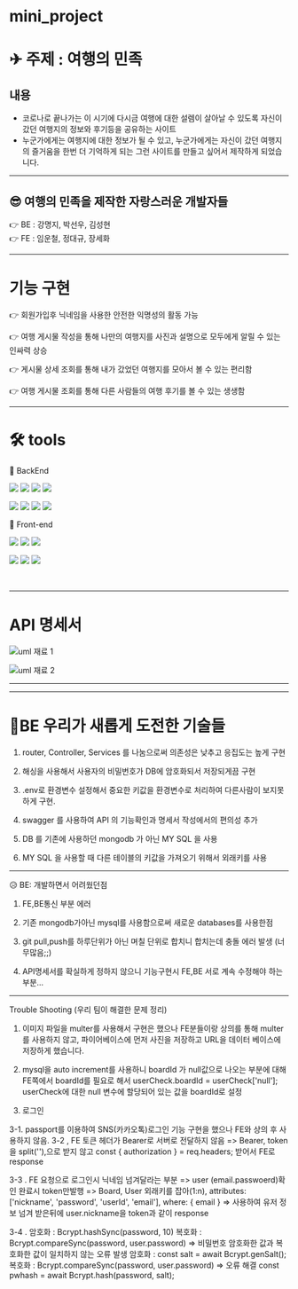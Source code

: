 # mini_project

✈ 주제 : 여행의 민족
===========

내용
---

* 코로나로 끝나가는 이 시기에 다시금 여행에 대한 설렘이 살아날 수 있도록 자신이 갔던 여행지의 정보와 후기등을 공유하는 사이트
* 누군가에게는 여행지에 대한 정보가 될 수 있고, 누군가에게는 자신이 갔던 여행지의 즐거움을 한번 더 기억하게 되는 그런 사이트를 만들고 싶어서 제작하게 되었습니다.  

---

😎 여행의 민족을 제작한 자랑스러운 개발자들
---

👉 BE : 강명지, 박선우, 김성현
<br>
👉 FE : 임운철, 정대규, 장세화 

---
기능 구현
===

👉 회원가입후 닉네임을 사용한 안전한 익명성의 활동 가능

👉 여행 게시물 작성을 통해 나만의 여행지를 사진과 설명으로 모두에게 알릴 수 있는 인싸력 상승

👉 게시물 상세 조회를 통해 내가 갔었던 여행지를 모아서 볼 수 있는 편리함

👉 여행 게시물 조회를 통해 다른 사람들의 여행 후기를 볼 수 있는 생생함

---

🛠 tools
===
<!-- <img src="https://img.shields.io/badge/이름-색상코드?style=flat-square&logo=로고명&logoColor=로고색"/>
 -->

📌 BackEnd

<img src="https://img.shields.io/badge/javascript-333333?style=flat-square&logo=javascript&logoColor=yellow"/> <img src="https://img.shields.io/badge/mysql-3333ff?style=flat-square&logo=firebase&logoColor=white"/> 
<img src="https://img.shields.io/badge/express-666666?style=flat-square&logo=express&logoColor=white"/> <img src="https://img.shields.io/badge/Node.js-33cc00?style=flat-square&logo=Node.js&logoColor=white"/>


<img src="https://img.shields.io/badge/NPM-33cc00?style=flat-square&logo=NPM.js&logoColor=red"/> <img src="https://img.shields.io/badge/JSON WEB TOKEN-333333?style=flat-square&logo=json web token&logoColor=white"/> <img src="https://img.shields.io/badge/AWS-ffcc33?style=flat-square&logo=AWS&logoColor=white"/> <img src="https://img.shields.io/badge/passport-00cc66?style=flat-square&logo=passport&logoColor=white"/>



📌 Front-end

<img src="https://img.shields.io/badge/javascript-333333?style=flat-square&logo=javascript&logoColor=yellow"/> <img src="https://img.shields.io/badge/HTML-ff3300?style=flat-square&logo=HTML&logoColor=white"/> <img src="https://img.shields.io/badge/CSS-3366ff?style=flat-square&logo=CSS&logoColor=white"/>

<img src="https://img.shields.io/badge/react-33ffff?style=flat-square&logo=react&logoColor=black"/> <img src="https://img.shields.io/badge/REDUX-6600cc?style=flat-square&logo=REDUX&logoColor=white"/> <img src="https://img.shields.io/badge/REACT ROUTER-6600cc?style=flat-square&logo=REACT ROUTER&logoColor=white"/>



<br>

---


API 명세서
===

![uml 재료 1](https://user-images.githubusercontent.com/105336416/173999191-a791ed0b-65a4-4967-b91d-56c4af81c0a4.PNG)

![uml 재료 2](https://user-images.githubusercontent.com/105336416/173999295-489c46a7-1a57-4ab5-922a-a9c8af0dced0.PNG)


<!-- 
| 페이지 | 기능 | API URL | Method | request(가져갈 데이터)|response(서버로부터 받아올 데이터)|     
|:------:|:------:|:---:|:------:|:---:|:---:|
|홈|회원정보로 이동| x | x | x |x |
|회원정보|회원가입|/api/signup|/api/signup|email,password|token; result : [{""success"",nickname}] OR message: '이메일 또는 패스워드 확인해주세요'}"|
|회원정보|로그인|/api/login|POST|email,password|token; result : [{""success"",nickname}] OR message: '이메일 또는 패스워드 확인해주세요'|
|회원정보|중복검사 이메일|/api/duplicatesemail/:email|GET|email|Message: '사용 가능한 이메일 입니다' OR Message: '중복된 이메일 입니다' |
|회원정보|중복검사 닉네임|/api/duplicatesnick/:nickname|GET|nickname|Message: '사용 가능한 닉네임 입니다' OR Message: '중복된 닉네임 입니다' |
|메인|여행 게시물 조회|/api/travel|GET|x|boardId,title,image,nickname|
|메인|게시물 작성|/api/travels|x|title,image,content|boardId,title,image,content|
|메인|게시물 상세 조회|/api/travels/:boardId|GET|x|boardId,title,image,content,nickname|
|Detail|게시물 수정|/api/travels/:boardId|PATCH|"title,image,content|boardId,title,image,content|
|Detail|게시물 삭제|/api/travels/:boardId|DELETE|x|boardId| -->

---
---

💎BE 우리가 새롭게 도전한 기술들
===
1. router, Controller, Services 를 나눔으로써 의존성은 낮추고 응집도는 높게 구현

2. 해싱을 사용해서 사용자의 비밀번호가 DB에 암호화되서 저장되게끔 구현

3. .env로 환경변수 설정해서 중요한 키값을 환경변수로 처리하여 다른사람이 보지못하게 구현. 

4. swagger 를 사용하여 API 의 기능확인과 명세서 작성에서의 편의성 추가 

5. DB 를 기존에 사용하던 mongodb 가 아닌 MY SQL 을 사용 

6. MY SQL 을 사용할 때 다른 테이블의 키값을 가져오기 위해서 외래키를 사용

---

😥 BE: 개발하면서 어려웠던점
1. FE,BE통신 부분 에러

2. 기존 mongodb가아닌 mysql를 사용함으로써 새로운 databases를 사용한점

3. git pull,push를 하루단위가 아닌 며칠 단위로 합치니 합치는데 충돌 에러 발생 (너무많음;;)

4. API명세서를 확실하게 정하지 않으니 기능구현시 FE,BE 서로 계속 수정해야 하는 부분...

---

 Trouble Shooting
(우리 팀이 해결한 문제 정리)


1. 이미지 파일을 multer를 사용해서 구현은 했으나 FE분들이랑 상의를 통해 multer를 사용하지 않고, 파이어베이스에 먼저 사진을 저장하고 URL을 데이터 베이스에 저장하게 했습니다.

2.  mysql을 auto increment를 사용하니 boardId 가 null값으로 나오는 부분에 대해 FE쪽에서 boardId를 필요로 해서 userCheck.boardId = userCheck['null']; userCheck에 대한 null 변수에 할당되어 있는 값을 boardId로 설정

3. 로그인

3-1. passport를 이용하여 SNS(카카오톡)로그인 기능 구현을 했으나 FE와 상의 후 사용하지 않음.
3-2 , FE 토큰 헤더가 Bearer로 서버로 전달하지 않음 => Bearer, token 을 split(''),으로 받지 않고 const { authorization } = req.headers; 받어서 FE로 response

3-3 . FE 요청으로 로그인시 닉네임 넘겨달라는 부분 =>
        user (email.passwoerd)확인 완료시 token만발행 => Board, User 외래키를 잡아(1:n), attributes: ['nickname', 'password', 'userId', 'email'], where: { email } =>
        사용하여 유저 정보 넘겨 받은뒤에 user.nickname을 token과 같이 response

3-4 . 암호화 : Bcrypt.hashSync(password, 10)                                             복호화 : Bcrypt.compareSync(password, user.password) => 비밀번호 암호화한 값과 복호화한 값이 일치하지 않는 오류 발생
        암호화 : const salt = await Bcrypt.genSalt();                                         복호화 : Bcrypt.compareSync(password, user.password) => 오류 해결
                      const pwhash = await Bcrypt.hash(password, salt);
 



